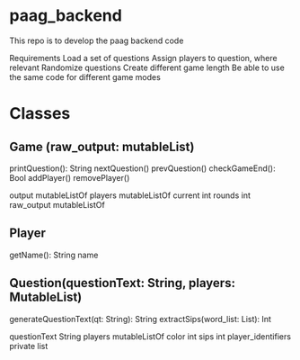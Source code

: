 # paag_backend
This repo is to develop the paag backend code


Requirements
Load a set of questions
Assign players to question, where relevant
Randomize questions
Create different game length
Be able to use the same code for different game modes


# Classes

## Game (raw_output: mutableList<String>)
printQuestion(): String
nextQuestion()
prevQuestion()
checkGameEnd(): Bool
addPlayer()
removePlayer()

output mutableListOf<Question>
players mutableListOf<Player>
current int
rounds int
raw_output mutableListOf<String>

## Player
getName(): String
name

## Question(questionText: String, players: MutableList<Player>)
generateQuestionText(qt: String): String
extractSips(word_list: List<String>): Int


questionText String
players mutableListOf<Player>
color int
sips int
player_identifiers private list<String>

